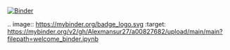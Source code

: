[![Binder](https://mybinder.org/badge_logo.svg)](https://mybinder.org/v2/gh/Alexmansur27/a00827682/upload/main/main?filepath=welcome_binder.ipynb)

.. image:: https://mybinder.org/badge_logo.svg
 :target: https://mybinder.org/v2/gh/Alexmansur27/a00827682/upload/main/main?filepath=welcome_binder.ipynb
